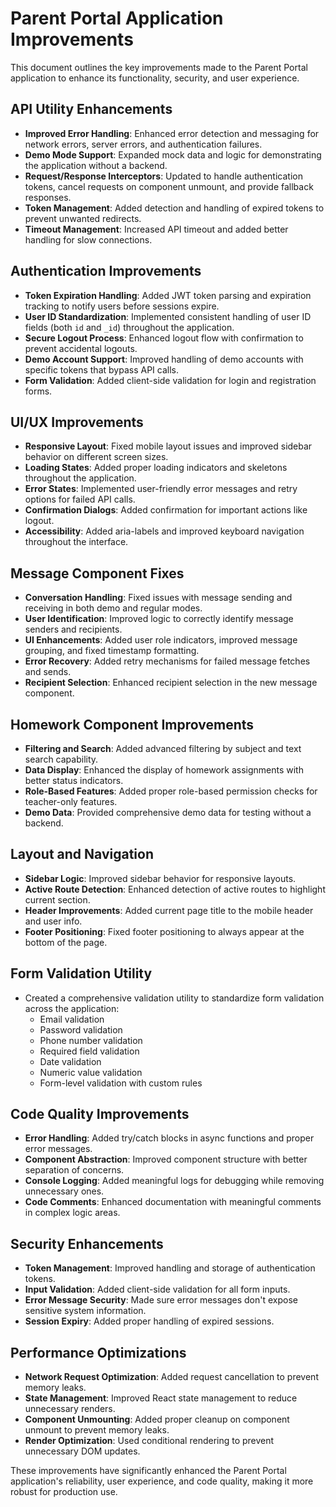 # Parent Portal Application Improvements

This document outlines the key improvements made to the Parent Portal application to enhance its functionality, security, and user experience.

## API Utility Enhancements

- **Improved Error Handling**: Enhanced error detection and messaging for network errors, server errors, and authentication failures.
- **Demo Mode Support**: Expanded mock data and logic for demonstrating the application without a backend.
- **Request/Response Interceptors**: Updated to handle authentication tokens, cancel requests on component unmount, and provide fallback responses.
- **Token Management**: Added detection and handling of expired tokens to prevent unwanted redirects.
- **Timeout Management**: Increased API timeout and added better handling for slow connections.

## Authentication Improvements

- **Token Expiration Handling**: Added JWT token parsing and expiration tracking to notify users before sessions expire.
- **User ID Standardization**: Implemented consistent handling of user ID fields (both `id` and `_id`) throughout the application.
- **Secure Logout Process**: Enhanced logout flow with confirmation to prevent accidental logouts.
- **Demo Account Support**: Improved handling of demo accounts with specific tokens that bypass API calls.
- **Form Validation**: Added client-side validation for login and registration forms.

## UI/UX Improvements

- **Responsive Layout**: Fixed mobile layout issues and improved sidebar behavior on different screen sizes.
- **Loading States**: Added proper loading indicators and skeletons throughout the application.
- **Error States**: Implemented user-friendly error messages and retry options for failed API calls.
- **Confirmation Dialogs**: Added confirmation for important actions like logout.
- **Accessibility**: Added aria-labels and improved keyboard navigation throughout the interface.

## Message Component Fixes

- **Conversation Handling**: Fixed issues with message sending and receiving in both demo and regular modes.
- **User Identification**: Improved logic to correctly identify message senders and recipients.
- **UI Enhancements**: Added user role indicators, improved message grouping, and fixed timestamp formatting.
- **Error Recovery**: Added retry mechanisms for failed message fetches and sends.
- **Recipient Selection**: Enhanced recipient selection in the new message component.

## Homework Component Improvements

- **Filtering and Search**: Added advanced filtering by subject and text search capability.
- **Data Display**: Enhanced the display of homework assignments with better status indicators.
- **Role-Based Features**: Added proper role-based permission checks for teacher-only features.
- **Demo Data**: Provided comprehensive demo data for testing without a backend.

## Layout and Navigation

- **Sidebar Logic**: Improved sidebar behavior for responsive layouts.
- **Active Route Detection**: Enhanced detection of active routes to highlight current section.
- **Header Improvements**: Added current page title to the mobile header and user info.
- **Footer Positioning**: Fixed footer positioning to always appear at the bottom of the page.

## Form Validation Utility

- Created a comprehensive validation utility to standardize form validation across the application:
  - Email validation
  - Password validation
  - Phone number validation
  - Required field validation
  - Date validation
  - Numeric value validation
  - Form-level validation with custom rules

## Code Quality Improvements

- **Error Handling**: Added try/catch blocks in async functions and proper error messages.
- **Component Abstraction**: Improved component structure with better separation of concerns.
- **Console Logging**: Added meaningful logs for debugging while removing unnecessary ones.
- **Code Comments**: Enhanced documentation with meaningful comments in complex logic areas.

## Security Enhancements

- **Token Management**: Improved handling and storage of authentication tokens.
- **Input Validation**: Added client-side validation for all form inputs.
- **Error Message Security**: Made sure error messages don't expose sensitive system information.
- **Session Expiry**: Added proper handling of expired sessions.

## Performance Optimizations

- **Network Request Optimization**: Added request cancellation to prevent memory leaks.
- **State Management**: Improved React state management to reduce unnecessary renders.
- **Component Unmounting**: Added proper cleanup on component unmount to prevent memory leaks.
- **Render Optimization**: Used conditional rendering to prevent unnecessary DOM updates.

These improvements have significantly enhanced the Parent Portal application's reliability, user experience, and code quality, making it more robust for production use. 